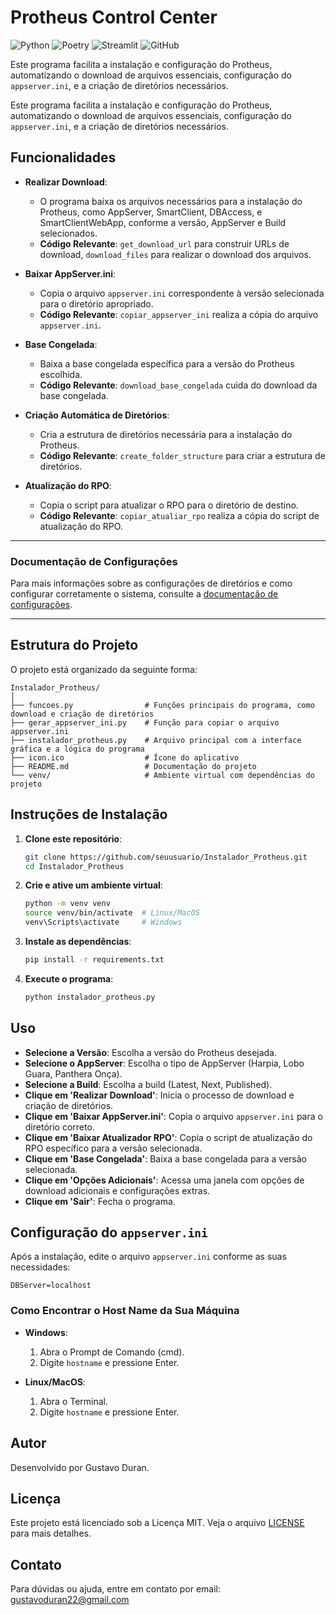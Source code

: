 # Protheus Control Center
![Python](https://img.shields.io/badge/python-3670A0?style=for-the-badge&logo=python&logoColor=ffdd54)
![Poetry](https://img.shields.io/badge/Poetry-60A5FA?style=for-the-badge&logo=poetry&logoColor=white)
![Streamlit](https://img.shields.io/badge/Streamlit-FF4B4B?style=for-the-badge&logo=streamlit&logoColor=white)
![GitHub](https://img.shields.io/badge/GitHub-181717?style=for-the-badge&logo=github&logoColor=white)

Este programa facilita a instalação e configuração do Protheus, automatizando o download de arquivos essenciais, configuração do `appserver.ini`, e a criação de diretórios necessários.


Este programa facilita a instalação e configuração do Protheus, automatizando o download de arquivos essenciais, configuração do `appserver.ini`, e a criação de diretórios necessários.

## Funcionalidades

- **Realizar Download**: 
  - O programa baixa os arquivos necessários para a instalação do Protheus, como AppServer, SmartClient, DBAccess, e SmartClientWebApp, conforme a versão, AppServer e Build selecionados.
  - **Código Relevante**: `get_download_url` para construir URLs de download, `download_files` para realizar o download dos arquivos.

- **Baixar AppServer.ini**: 
  - Copia o arquivo `appserver.ini` correspondente à versão selecionada para o diretório apropriado.
  - **Código Relevante**: `copiar_appserver_ini` realiza a cópia do arquivo `appserver.ini`.

- **Base Congelada**:
  - Baixa a base congelada específica para a versão do Protheus escolhida.
  - **Código Relevante**: `download_base_congelada` cuida do download da base congelada.

- **Criação Automática de Diretórios**:
  - Cria a estrutura de diretórios necessária para a instalação do Protheus.
  - **Código Relevante**: `create_folder_structure` para criar a estrutura de diretórios.

- **Atualização do RPO**:
  - Copia o script para atualizar o RPO para o diretório de destino.
  - **Código Relevante**: `copiar_atualiar_rpo` realiza a cópia do script de atualização do RPO.

---
### Documentação de Configurações

Para mais informações sobre as configurações de diretórios e como configurar corretamente o sistema, consulte a [documentação de configurações](docs/CONFIGURACOES_DIRETORIOS.md).

---

## Estrutura do Projeto

O projeto está organizado da seguinte forma:

```
Instalador_Protheus/
│
├── funcoes.py                # Funções principais do programa, como download e criação de diretórios
├── gerar_appserver_ini.py    # Função para copiar o arquivo appserver.ini
├── instalador_protheus.py    # Arquivo principal com a interface gráfica e a lógica do programa
├── icon.ico                  # Ícone do aplicativo
├── README.md                 # Documentação do projeto
└── venv/                     # Ambiente virtual com dependências do projeto
```

## Instruções de Instalação

1. **Clone este repositório**:
   ```bash
   git clone https://github.com/seuusuario/Instalador_Protheus.git
   cd Instalador_Protheus
   ```

2. **Crie e ative um ambiente virtual**:
   ```bash
   python -m venv venv
   source venv/bin/activate  # Linux/MacOS
   venv\Scripts\activate     # Windows
   ```

3. **Instale as dependências**:
   ```bash
   pip install -r requirements.txt
   ```

4. **Execute o programa**:
   ```bash
   python instalador_protheus.py
   ```

## Uso

- **Selecione a Versão**: Escolha a versão do Protheus desejada.
- **Selecione o AppServer**: Escolha o tipo de AppServer (Harpia, Lobo Guara, Panthera Onça).
- **Selecione a Build**: Escolha a build (Latest, Next, Published).
- **Clique em 'Realizar Download'**: Inicia o processo de download e criação de diretórios.
- **Clique em 'Baixar AppServer.ini'**: Copia o arquivo `appserver.ini` para o diretório correto.
- **Clique em 'Baixar Atualizador RPO'**: Copia o script de atualização do RPO específico para a versão selecionada.
- **Clique em 'Base Congelada'**: Baixa a base congelada para a versão selecionada.
- **Clique em 'Opções Adicionais'**: Acessa uma janela com opções de download adicionais e configurações extras.
- **Clique em 'Sair'**: Fecha o programa.

## Configuração do `appserver.ini`

Após a instalação, edite o arquivo `appserver.ini` conforme as suas necessidades:

```
DBServer=localhost
```

### Como Encontrar o Host Name da Sua Máquina

- **Windows**:
  1. Abra o Prompt de Comando (cmd).
  2. Digite `hostname` e pressione Enter.

- **Linux/MacOS**:
  1. Abra o Terminal.
  2. Digite `hostname` e pressione Enter.

## Autor

Desenvolvido por Gustavo Duran.

## Licença

Este projeto está licenciado sob a Licença MIT. Veja o arquivo [LICENSE](LICENSE) para mais detalhes.

## Contato

Para dúvidas ou ajuda, entre em contato por email: gustavoduran22@gmail.com
